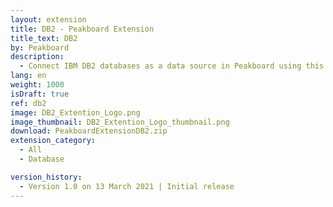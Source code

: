 ```yaml
---
layout: extension
title: DB2 - Peakboard Extension
title_text: DB2
by: Peakboard
description: 
  - Connect IBM DB2 databases as a data source in Peakboard using this extension. You can also read the data from the DB2 database using SQL statements.
lang: en
weight: 1000
isDraft: true
ref: db2
image: DB2_Extention_Logo.png
image_thumbnail: DB2_Extention_Logo_thumbnail.png
download: PeakboardExtensionDB2.zip
extension_category:
  - All
  - Database

version_history:
  - Version 1.0 on 13 March 2021 | Initial release
---
```

